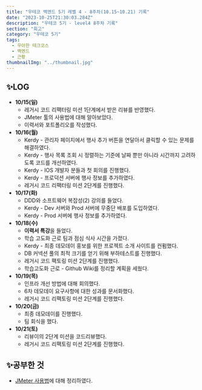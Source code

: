```yaml
---
title: "우테코 백엔드 5기 레벨 4 - 8주차(10.15~10.21) 기록"
date: "2023-10-25T21:30:03.284Z"
description: "우테코 5기 - level4 8주차 기록"
section: "회고" 
category: "우테코 5기"
tags:
  - 우아한 테크코스
  - 백엔드
  - 근황
thumbnailImg: "../thumbnail.jpg"
---
```


## ✨LOG
- **10/15(일)**
    - 레거시 코드 리팩터링 미션 1단계에서 받은 리뷰를 반영했다.
    - JMeter 툴의 사용법에 대해 알아보았다.
    - 이력서와 포트폴리오를 작성했다.
- **10/16(월)**
    - Kerdy - 관리자 페이지에서 행사 추가 버튼을 연달아서 클릭할 수 있는 문제를 해결하였다.
    - Kerdy - 행사 목록 조회 시 정렬하는 기준에 날짜 뿐만 아니라 시간까지 고려하도록 코드를 개선하였다.
    - Kerdy - IOS 개발자 분들과 첫 회의를 진행했다.
    - Kerdy - 프로덕션 서버에 행사 정보를 추가하였다.
    - 레거시 코드 리팩터링 미션 2단계를 진행했다.
- **10/17(화)**
    - DDD와 소프트웨어 복잡성(2) 강의를 들었다.
    - Kerdy - Dev 서버와 Prod 서버에 무중단 배포를 도입하였다.
    - Kerdy - Prod 서버에 행사 정보를 추가하였다.
- **10/18(수)**
    - **이력서 특강**을 들었다.
    - 학습 고도화 근로 팀과 점심 식사 시간을 가졌다.
    - Kerdy - 최종 데모데이 홍보를 위한 프로젝트 소개 사이트를 컨펌했다.
    - DB 커넥션 풀의 최적 크기를 얻기 위해 부하테스트를 진행했다.
    - 레거시 코드 팩토링 미션 2단계를 진행했다.
    - 학습고도화 근로 - Github Wiki를 정리할 계획을 세웠다.
- **10/19(목)**
    - 인프라 개선 방법에 대해 회의했다.
    - 6차 데모데이 요구사항에 대한 성과를 문서화했다.
    - 레거시 코드 리팩토링 미션 2단계를 진행했다.
- **10/20(금)**
    - 최종 데모데이를 진행했다.
    - 팀 회식을 했다.
- **10/21(토)**
    - 리뷰이의 2단계 미션을 코드리뷰했다.
    - 레거시 코드 리팩토링 미션 2단계를 진행했다.

## ✨공부한 것

- [JMeter 사용법](https://amaran-th.github.io/%EC%9D%B8%ED%94%84%EB%9D%BC/JMeter%20%EC%82%AC%EC%9A%A9%ED%95%B4%EB%B3%B4%EA%B8%B0/)에 대해 정리하였다.
